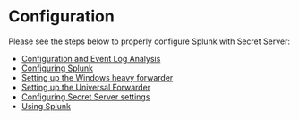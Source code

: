 [title]: # (Configuration)
[tags]: # (introduction)
[priority]: # (1)
# Configuration

Please see the steps below to properly configure Splunk with Secret Server:

* [Configuration and Event Log Analysis](event-log-analysis.md)
* [Configuring Splunk](configuring-splunk.md)
* [Setting up the Windows heavy forwarder](heavy-forwarder.md)
* [Setting up the Universal Forwarder](universal-forwarder.md)
* [Configuring Secret Server settings](configure-ss-settings.md)
* [Using Splunk](using-splunk.md)

